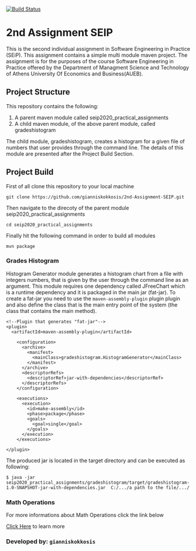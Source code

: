 [![Build Status](https://travis-ci.com/gianniskokkosis/2nd-Assignment-SEIP.svg?token=L1eLS59Zf57fDVQXrFCy&branch=development)](https://travis-ci.com/gianniskokkosis/2nd-Assignment-SEIP)

# 2nd Assignment SEIP

This is the second individual assignment in Software Engineering in Practice (SEiP). This assignment contains a simple multi module maven project. The assignment is for the purposes of the course Software Engineering in Practice offered by the Department of Managment Science and Technology of Athens University Of Economics and Business(AUEB).


## Project Structure
This repository contains the following:
1) A parent maven module called seip2020_practical_assignments
2) A child maven module, of the above parent module, called gradeshistogram

The child module, gradeshistogram, creates a histogram for a given file of numbers that user provides through the command line. The details of this module are presented after the Project Build Section. 


## Project Build
First of all clone this repository to your local machine
```
git clone https://github.com/gianniskokkosis/2nd-Assignment-SEIP.git
```

Then navigate to the direcoty of the parent module seip2020_practical_assignments
```
cd seip2020_practical_assignments
```

Finally hit the following command in order to build all modules
```
mvn package
```


### Grades Histogram
Histogram Generator module generates a histogram chart from a file with integers numbers, that is given by the user through the command line as an argument. This module requires one dependency called JFreeChart which is a runtime dependency and it is packaged in the main jar (fat-jar). To create a fat-jar you need to use the ```maven-assembly-plugin``` plugin plugin and also define the class that is the main entry point of the system (the class that contains the main method).

```
<!--Plugin that generates "fat-jar"-->
<plugin>
  <artifactId>maven-assembly-plugin</artifactId>

    <configuration>
      <archive>
        <manifest>
          <mainClass>gradeshistogram.HistogramGenerator</mainClass> 
        </manifest>
      </archive>
      <descriptorRefs>
        <descriptorRef>jar-with-dependencies</descriptorRef>
      </descriptorRefs>
    </configuration>

    <executions>
      <execution>
        <id>make-assembly</id>
        <phase>package</phase>
        <goals>
          <goal>single</goal>
        </goals>
      </execution>
    </executions>

</plugin>
```

The produced jar is located in the target directory and can be executed as following:
```
$ java -jar seip2020_practical_assignments/gradeshistogram/target/gradeshistogram-1.0-SNAPSHOT-jar-with-dependencies.jar  C:/.../a path to the file/.../
```

### Math Operations

For more informations about Math Operations click the link below

[Click Here](seip2020_practical_assignments/math_operations/README.md) to learn more 

### Developed by: ```gianniskokkosis```